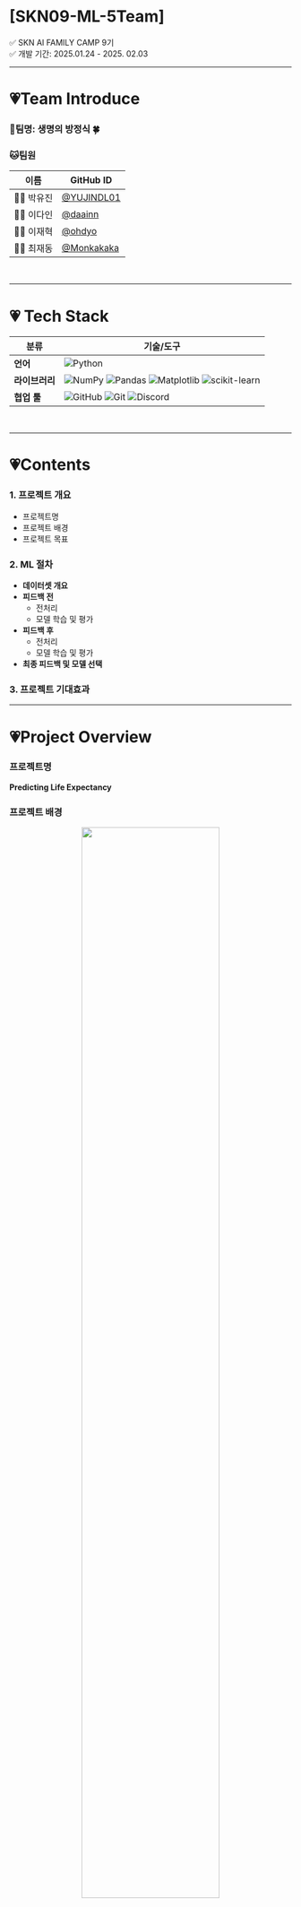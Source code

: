 # [SKN09-ML-5Team]
✅ SKN AI FAMILY CAMP 9기<br>
✅ 개발 기간: 2025.01.24 - 2025. 02.03

---

# 💗Team Introduce
### 🎃팀명: 생명의 방정식 🍀<br>
### 🐱팀원

| 이름      | GitHub ID                          |
|-----------|------------------------------------|
| 🧑‍💻 박유진  | [@YUJINDL01](https://github.com/YUJINDL01) |
| 👩‍💻 이다인  | [@daainn](https://github.com/daainn)        |
| 👩‍💻 이재혁  | [@ohdyo](https://github.com/ohdyo)          |
| 👨‍💻 최재동  | [@Monkakaka](https://github.com/Monkakaka) |


<br>


---

# 💗 **Tech Stack**  

| **분류**         | **기술/도구**                                                                            |
|------------------|------------------------------------------------------------------------------------------|
| **언어**         | ![Python](https://img.shields.io/badge/python-3670A0?style=for-the-badge&logo=python)     |
| **라이브러리**   | ![NumPy](https://img.shields.io/badge/numpy-013243?style=for-the-badge&logo=numpy)       ![Pandas](https://img.shields.io/badge/pandas-150458?style=for-the-badge&logo=pandas)   ![Matplotlib](https://img.shields.io/badge/Matplotlib-ffffff?style=for-the-badge&logo=Matplotlib) ![scikit-learn](https://img.shields.io/badge/scikit--learn-%23F7931E.svg?style=for-the-badge&logo=scikit-learn&logoColor=white) |
| **협업 툴**      | ![GitHub](https://img.shields.io/badge/github-121011?style=for-the-badge&logo=github)   ![Git](https://img.shields.io/badge/git-F05033?style=for-the-badge&logo=git) ![Discord](https://img.shields.io/badge/Discord-%235865F2.svg?style=for-the-badge&logo=discord&logoColor=white)         |

<br>

---
# 💗Contents
### 1. 프로젝트 개요
- 프로젝트명
- 프로젝트 배경
- 프로젝트 목표

### 2. ML 절차
- **데이터셋 개요**
- **피드백 전**
  - 전처리
  - 모델 학습 및 평가
- **피드백 후**
  - 전처리
  - 모델 학습 및 평가
- **최종 피드백 및 모델 선택**
 
### 3. 프로젝트 기대효과

---

# 💗Project Overview
### 프로젝트명
**Predicting Life Expectancy**

### 프로젝트 배경
<div align="center">
  <img src="./readme_images/뉴스기사.jpg" height="70%" width="70%">
</div>

[Click here for more information](https://www.hankyung.com/article/2024081677641)

* 보고서에 따르면 2070년 기대수명이 90세까지 증가할 것으로 예상되며, 2050년부터 국민연금 수급자가 가입자를 초과하는 현상이 발생한다.

* 연금 기금 고갈 문제를 해결하기 위해 자동안정화장치와 같은 정책적 대안이 논의되고 있으나, 이러한 정책의 효과를 사전에 분석하고 준비하기 위해서는 **정확한 기대수명 예측이 필수적이다.**
  
* 정확한 기대수명 예측은 기대수명 변화에 따른 연금 지급액 조정, 보험료율 조정 등의 정책 설계를 위한 근거 자료로 활용될 수 있다.

### 프로젝트 목표
- 머신러닝의 모델을 활용하여 기대수명 예측하는 모델을 개발하는 것을 목표로 한다.
이를 위해 채택한 데이터셋을 전처리하고 여러 모델을 비교및 분석하여 최적의 성능을 보이는 모델 선정한다.
- 이렇게 학습한 모델의 평균지표와 실제 예측의 실효성을 높이는 과정을 보여주는것을 목적으로 한다.

<br>

---

# 💗Machine Learning
## ✅ML Process
### 1. 데이터셋 개요<br>
* 해당 데이터셋은 다양한 국가의 평균 수명에 영향을 미치는 데이터를 통합한 것으로, 사회경제적 요인과 건강 관련 지표도 함께 제공한다.
**데이터 출처**
[![Kaggle](https://img.shields.io/badge/Kaggle-Dataset-blue?logo=kaggle&logoColor=white)](https://www.kaggle.com/datasets/shreyasg23/life-expectancy-averaged-dataset/code)
<br>


<table>
  <tr>
    <td>


| 변수명 | 데이터 타입 | 설명 |
|--------|------------|------|
| **분석 타겟 컬럼** | | |
| `Life_expectancy` | float | 기대수명 |
| **유아, 청소년 관련 변수** | | |
| `Infant_deaths` | float | 영아 사망 수 |
| `Under_five_deaths` | float | 5세 이하 사망 수 |
| `Polio` | float | 소아마비 예방접종률 |
| `Thinness_five_nine_years` | float | 5-9세 저체중 비율 |
| `Thinness_ten_nineteen_years` | float | 10-19세 저체중 비율 |
| **건강 관련 변수** | | |
| `Diphtheria` | float | 디프테리아 예방접종률 |
| `Incidents_HIV` | float | HIV 발생 건수 |
| `Hepatitis_B` | float | B형 간염 예방접종률 |
| `Measles` | float | 홍역 사례 수 |
   </td>
   <td>

| 변수명 | 데이터 타입 | 설명 |
|--------|------------|------|
| **경제적 사회적 요인 변수** | | |
| `Country` | object | 국가명 |
| `Region` | object | 지역명 |
| `GDP_per_capita` | float | 1인당 GDP |
| `Population_mln` | float | 인구 (백만 명 단위) |
| **생활 수준 및 습관 관련 변수** | | |
| `BMI` | float | 평균 BMI(체질량지수) |
| `Schooling` | float | 평균 교육 연수 |
| `Economy_status` | object | 경제 상태 |
| `Alcohol_consumption` | float | 1인당 알코올 소비량 |
| `Adult_mortality` | float | 성인 사망률 |

   </td>
  </tr>
</table>

---

## ☑️Before Feedback

###  🔎Data Preprocessing
- **기본적인 데이터 전처리 진행**
- 영향이 적을것 같은 데이터 임의로 제거
  - 나라명, 대륙명, 연도 제거
<code>columns_to_drop = ['Country', 'Region', 'Year']</code>
<code>data = data.drop(columns=columns_to_drop)</code>
- 경제 상태(=econmy_status)의 경우 1(=좋음) 과 0(=나쁨)으로 나누는 레벨 데이터이기에 표준화(=StandardScaler)사용 없이 진행
- 훈련 데이터 & 테스트 데이터 정규화
<code>X_train_scaled = scaler.fit_transform(X_train)</code>
<code>X_test_scaled = scaler.transform(X_test)</code>

### 🔎Model Training and Evaluation
#### ***1. 선형 회귀 모델 (Linear Regressor)***

<code>li_reg = LinearRegression()</code>


##### 모델 학습
<code>li_reg.fit(X_train_scaled,y_train)</code>


##### 성능 평가
```python
y_pred = li_reg.predict(X_test_scaled)
evaluataion(y_test,y_pred)
```
```plainText
mse:  1.1144170028882203
rmse:  1.0556595108690208
mae:  0.8211173801618119
msle:  0.0002498726333569981
rmsle:  0.015807360100820064
r2_score:  0.9875885250502774
```
##### 실제 예측 결과
- 실제 값을 가지고 학습한 모델이 예측하는 값을 파악하기 위해 2007년 해당 컬럼에 대한 데이터를 하나의 나라에서 추출해왔음
- 실제 기대 수명 평균은 79.16
<code>input_predict(li_reg)</code>
<code>82.25581385</code>

##### 피드백 
- 선형 모델을 학습한 결과 msle, rmsle가 0에 수렴하고 $r^2$가 0.95면 데이터 패턴을 잘 학습했다 평가 가능
- mse, rmse, mae 모두 나쁘지 않은 수치를 보여주고 있어 선형 회귀 모델만 사용해도 충분할것 같다는 생각
- 하지만 실측값을 통해 예측해본 결과 기대보다 원하는 값에 미치지 못함

**선형 회귀 모델을 바탕으로 다른 모델 XGBoost의 회귀 모델을 사용하여 학습 및 평가해볼 예정**


#### ***2. XGBRegressor***

##### 모델 학습
- XGBoost는 수치보다 관계가 중요한 모델이기에 표준화를 적용하지 않은 데이터로 훈련
<code>xgb_reg.fit(X_train,y_train)</code>

##### 성능 평가
```python
param_grid = {
    'n_estimators': [100, 200,300,500],
    'learning_rate': [0.01, 0.1, 0.2,0.05],
    'max_depth': [3, 5, 7],
    'subsample': [0.5,0.8, 1.0]
}
xgb_reg = XGBRegressor()
grid_search = GridSearchCV(xgb_reg, param_grid, cv=5,verbose=1, n_jobs=1,scoring='r2')
grid_search.fit(X_train,y_train)

y_pred = xgb_reg.predict(X_test_final)
evaluataion(y_test,y_pred)
```
```plainText
mse:  2.837227591729768
rmse:  1.6844071929702058
mae:  1.3110556284586588
msle:  0.0007623976909893691
rmsle:  0.027611549956302148
r2_score:  0.9684012545661528
```

##### 실제 예측 결과
<code>input_predict(xgb_reg)</code>
<code>78.765236</code>

##### 피드백 
- 평가 값은 선형 회귀 모델에 비해 떨어지는걸 확인 가능하다. (그럼에도 여전히 좋은 평가 수치라 판단 가능)
- 하지만 반대로 실측값을 통한 예측은 오히려 더 오차 범위가 줄어든것을 확인할 수 있었다.
  - 예측되는 가설
    1. 확실한 데이터 전처리
    2. 비선형성 데이터 모델
  - 선형 모델은 평가지표에 해당하는 수치를 최소화하는 방식으로 학습하고 데이터 간 비선형 데이터가 존재할수 있기에 더 자세하게 데이터를 분석하고 학습을 위한 훈련 데이터로서 처리하는 방식으로 다시 모델을 학습시킬 계획이다.

---
## ✅After Feedback
### 🔎Data Preprocessing
##### Encoding
* 범주형 변수인 `Region`, `Country`에 한하여 인코딩 적용
  * `Region`에 대해 원-핫 인코딩 적용 
  ```python
  pd.get_dummies(df['Region'], prefix='Region')
  ```
  * `Country`에 대해 라벨 인코딩 적용 
  ```python

  label_encoder = LabelEncoder()
  df['Country_encoded'] = label_encoder.fit_transform(df['Country'])
  ```
  >`Country` 컬럼에 원-핫 인코딩 적용시 차원수가 급격히 증가하기에 라벨 인코딩 선택

##### Correlation Analysis & Feature Selection
* 기대수명과 수치형 변수간의 상관계수 계산
`corr_matrix = numeric_df.corr()`

<div align="center">
  <img src="./readme_images/output.png" height="70%" width="70%">
</div>

* 기대수명과 중간 이상의 상관관계가 존재하는 변수만 선택

##### Multicollinearity Removal
* 설명변수들 간에 높은 상관관계가 있을 경우 다중공선성(Multicollinearity) 문제 발생 가능. 
  * 이를 해결하기 위해 VIF(Variance Inflation Factor) 점수를 확인하여, 높은 점수를 가진 변수를 선택적으로 제거.

| Variable                      | VIF           |  Variable                      | VIF           |
|-------------------------------|---------------|-------------------------------|---------------|
| Year                           | 5979.413761   |Incidents_HIV                  | 2.914893      |
| Infant_deaths                  | 51.545600     | GDP_per_capita                 | 2.571161      |
| Under_five_deaths              | 61.300625     | Population_mln                 | 1.190803      |
| Adult_mortality                | 27.191129     | Thinness_ten_nineteen_years    | 40.783668     |
| Alcohol_consumption            | 2.708740      | Thinness_five_nine_years       | 40.943215     |
| Hepatitis_B                    | 4.133808      | Schooling                      | 5.023130      |
| Measles                        | 1.867686      | Economy_status                 | 3.071527      |
| BMI                            | 2.978077      | Life_expectancy                | 59.579734     |
| Polio                          | 24.151475     | Country_encoded                | 1.064154      |
| Diphtheria                     | 26.706093     |


* VIF점수 확인을 통해 제거한 변수는 다음과 같다.
* `Year`, `Infant_deaths`, `Thinness_five_nine_years`, `Country_encoded`, `Country`, `Region`

##### Scailing
```python
scaler = StandardScaler()
X_train_scaled = scaler.fit_transform(X_train)
X_test_scaled = scaler.transform(X_test)
```
* `StandardScaler() 적용`

### 🔎Model Training and Evaluation
>모든 모델은 `GridSearchCV`를 활용하여 최적의 하이퍼파라미터를 찾은 후 학습을 진행.
#### 1. LinearRegressor
<code>lr_model.fit(X_train_scaled, y_train)</code>

##### 성능 평가

<code>evaluataion(y_test, y_pred_lr)</code>

```explain Text
mse:  1.101358232840826
rmse:  1.049456160514019
mae:  0.826333845987011
msle:  0.00025358165738405405
rmsle:  0.01592424746680527
r2_score:  0.9877339630657576
```
<img src='./readme_images/after_lin_reg_graph.png'>

##### 예측 결과
<code>korea_pred(lr_model)</code>
```explain Text
예측값: 82.27684908076387
실제값: 79.16
예측 오차: 3.1168490807638705
```

##### 피드백
- 선형회귀 모델은 평가 지표에선 뛰어난 성능을 보이는 반면 예측값에선 큰 오차 범위를 보여주고 있다.
- 아까와 같이 선형 모델에서 이런건지 다른 모델을 학습해보면서 확인해볼 예정이다.

#### XGBoost Regressor

`xgb_model = xgb.XGBRegressor(random_state=42)`

##### 모델 평가
```plainText
mse:  2.2109802051878247
rmse:  1.4869365168654056
mae:  1.192643631829156
msle:  0.0006018966592717637
rmsle:  0.024533582275561874
r2_score:  0.9753758912867433
```
<img src='./readme_images/after_xgb_graph.png'>

##### 예측 결과
<code>korea_pred(xgb_model)</code>
```plain Text
예측값: 76.37752532958984
실제값: 79.16
예측 오차: 2.782474670410153
```

##### 피드백
- XGBoost 모델은 평가 지표에선 기본 선형회귀보다 낮은 성능을 보이는 반면 예측값에선 적은 오차 범위를 보여주고 있다.
- 전처리를 하기 전과 비교해보았을 때는 나은 성능을 보이는 것을 확인된다.

#### Random Forest Regressor
<code>rf_model = RandomForestRegressor(random_state=42)</code>

##### 모델 평가
<code>evaluataion(y_test, y_pred_rf)</code>
```plain Text
mse:  2.194333538302962
rmse:  1.481328301998906
mae:  1.1965381944444513
msle:  0.0005621486868380423
rmsle:  0.023709674962724442
r2_score:  0.975561288394381
```
<img src='./readme_images/after_rfg_graph.png'>


##### 예측 결과
<code>korea_pred(rf_model)</code>
```plain Text
예측값: 79.36859375000009
실제값: 79.16
예측 오차: 0.20859375000009095
```

##### 피드백
- Random Forest 모델 또한 평가 지표상에선 기본 선형회귀보다 낮은 성능을 보이는 반면 실제 예측 오차는 0.2로 가장 적은 오차 범위를 보여주고 있다.

#### VotingRegressor
* `RandomForestRegressor`와 `GradientBoostingRegressor` 모델을 학습시킨 후, `VotingRegressor를` 사용하여 앙상블을 수행

```python
voting_model = VotingRegressor([
    ('rf', rf_model), 
    ('gb', gb_model)
])
voting_model.fit(X_train, y_train)
```

##### 모델 평가
<code>evaluataion(y_test, y_pred_voting)</code>
```plain Text
mse:  1.8332152589246904
rmse:  1.3539627982055824
mae:  1.132669451444312
msle:  0.0004502115988773254
rmsle:  0.021218190282805114
r2_score:  0.979583131624316
```
<img src='./readme_images/after_ensemble_graph.png'>


##### 예측 결과
<code>korea_pred(voting_model)</code>
```plain Text
예측값: 78.29209613990288
실제값: 79.16
예측 오차: 0.8679038600971154
```

##### 피드백
* 단일 Random Forest 모델보다 평가 지표상 성능이 더 좋아 보이지만, 실제 예측 오차는 오히려 더 크게 나타난다.

### 최종 피드백 및 모델 선정

- 현재 단일 랜덤포레스트와 다른 앙상블 모델을 비교했을 때 실제 성능 차이가 유의미하게 나지 않는다. 
- 단일 모델만 사용하는것이 메모리 사용량이 적고 예측속도 또한 차이가 있기에 우리가 이 프로젝트를 위해 최종적으로 사용할 모델은 랜덤포레스트가 적합하다 판단하고 있다. 

---


### 5. 프로젝트 기대 효과
- 본 프로젝트에서는 기존의 경험적 추론에 의존하지 않고, 데이터 기반으로 보다 신뢰성 높은 예측을 제공

- 추후에 본프로젝트에서 더 나아가서 기대수명 증가로 인한 연금 수급자 증가 문제를 예측하고, 국민연금 개혁 및 고령화 사회 대비 정책 수립에 기여할 수 있다.
  >- 연금 지급 시기를 조정하거나 자동안정화장치 등의 정책을 적용하는 근거 자료로 활용 가능.

- 경제적 요소와 보건적 요소가 기대수명에 미치는 관계를 시각화하여 보건과 경제 발전이 기대수명에 미치는 영향을 평가

- 국가 적 차원에서 보았을 때는 국가 간 건강 격차를 수치화하여 국제 기구(WHO, UN 등) 정책 수립 지원 가능
  >- 국가별로 기대수명이 예측되면, 정책 수립에 있어 중요한 참고자료로 이용 가능
  >- 저개발국가의 기대수명 향상을 위한 효과적인 개입 전략 제안 가능





